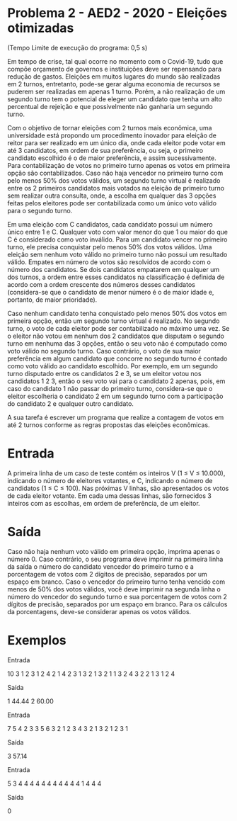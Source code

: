 # Problema 2 - AED2 - 2020 - Eleições otimizadas
(Tempo Limite de execução do programa: 0,5 s)

Em tempo de crise, tal qual ocorre no momento com o Covid-19, tudo que compõe orçamento de
governos e instituições deve ser repensando para redução de gastos. Eleições em muitos lugares do mundo são
realizadas em 2 turnos, entretanto, pode-se gerar alguma economia de recursos se puderem ser realizadas em
apenas 1 turno. Porém, a não realização de um segundo turno tem o potencial de eleger um candidato que tenha
um alto percentual de rejeição e que possivelmente não ganharia um segundo turno.

Com o objetivo de tornar eleições com 2 turnos mais econômica, uma universidade está propondo um
procedimento inovador para eleição de reitor para ser realizado em um único dia, onde cada eleitor pode votar em
até 3 candidatos, em ordem de sua preferência, ou seja, o primeiro candidato escolhido é o de maior preferência, e
assim sucessivamente. Para contabilização de votos no primeiro turno apenas os votos em primeira opção são
contabilizados. Caso não haja vencedor no primeiro turno com pelo menos 50% dos votos válidos, um segundo
turno virtual é realizado entre os 2 primeiros candidatos mais votados na eleição de primeiro turno sem realizar
outra consulta, onde, a escolha em qualquer das 3 opções feitas pelos eleitores pode ser contabilizada como um
único voto válido para o segundo turno.

Em uma eleição com C candidatos, cada candidato possui um número único entre 1 e C. Qualquer voto
com valor menor do que 1 ou maior do que C é considerado como voto inválido. Para um candidato vencer no
primeiro turno, ele precisa conquistar pelo menos 50% dos votos válidos. Uma eleição sem nenhum voto válido
no primeiro turno não possui um resultado válido. Empates em número de votos são resolvidos de acordo com o
número dos candidatos. Se dois candidatos empatarem em qualquer um dos turnos, a ordem entre esses candidatos
na classificação é definida de acordo com a ordem crescente dos números desses candidatos (considera-se que o
candidato de menor número é o de maior idade e, portanto, de maior prioridade).

Caso nenhum candidato tenha conquistado pelo menos 50% dos votos em primeira opção, então um
segundo turno virtual é realizado. No segundo turno, o voto de cada eleitor pode ser contabilizado no máximo
uma vez. Se o eleitor não votou em nenhum dos 2 candidatos que disputam o segundo turno em nenhuma das 3
opções, então o seu voto não é computado como voto válido no segundo turno. Caso contrário, o voto de sua
maior preferência em algum candidato que concorre no segundo turno é contado como voto válido ao candidato
escolhido. Por exemplo, em um segundo turno disputado entre os candidatos 2 e 3, se um eleitor votou nos
candidatos 1 2 3, então o seu voto vai para o candidato 2 apenas, pois, em caso do candidato 1 não passar do
primeiro turno, considera-se que o eleitor escolheria o candidato 2 em um segundo turno com a participação do
candidato 2 e qualquer outro candidato.

A sua tarefa é escrever um programa que realize a contagem de votos em até 2 turnos conforme as regras
propostas das eleições econômicas.

# Entrada

A primeira linha de um caso de teste contém os inteiros V (1 ≤ V ≤ 10.000), indicando o número de
eleitores votantes, e C, indicando o número de candidatos (1 ≤ C ≤ 100). Nas próximas V linhas, são apresentados
os votos de cada eleitor votante. Em cada uma dessas linhas, são fornecidos 3 inteiros com as escolhas, em ordem
de preferência, de um eleitor.

# Saída

Caso não haja nenhum voto válido em primeira opção, imprima apenas o número 0. Caso contrário, o seu
programa deve imprimir na primeira linha da saída o número do candidato vencedor do primeiro turno e a
porcentagem de votos com 2 dígitos de precisão, separados por um espaço em branco. Caso o vencedor do
primeiro turno tenha vencido com menos de 50% dos votos válidos, você deve imprimir na segunda linha o
número do vencedor do segundo turno e sua porcentagem de votos com 2 dígitos de precisão, separados por um
espaço em branco. Para os cálculos da porcentagens, deve-se considerar apenas os votos válidos.

# Exemplos

Entrada
<p>
10 3
1 2 3
1 2 4
2 1 4
2 3 1
3 2 1
3 2 1
1 3 2
4 3 2
2 1 3
1 2 4
</p>

Saída
<p>
1 44.44
2 60.00
</p>

Entrada
<p>
7 5
4 2 3
3 5 6
3 2 1
2 3 4
3 2 1
3 2 1
2 3 1
</p>

Saída
<p>
3 57.14
</p>

Entrada
<p>
5 3
4 4 4
4 4 4
4 4 4
4 4 1
4 4 4
</p>

Saída
<p>
0
</p>
